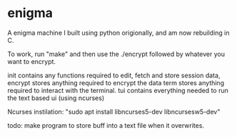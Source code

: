 # enigma
A enigma machine I built using python origionally, and am now rebuilding in C.

To work, run "make" and then use the ./encrypt followed by whatever you want to encrypt.

init contains any functions required to edit, fetch and store session data,
encrypt stores anything required to encrypt the data
term stores anything required to interact with the terminal.
tui contains everything needed to run the text based ui (using ncurses)

Ncurses instilation:
"sudo apt install libncurses5-dev libncursesw5-dev"


todo:
  make program to store buff into a text file when it overwrites.
